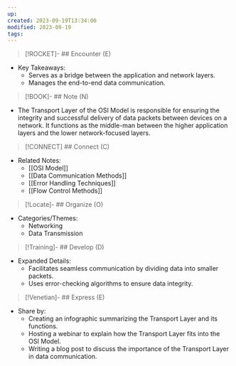 ```yaml
---
up: 
created: 2023-09-19T13:34:00
modified: 2023-09-19
tags:
---
```

> [!ROCKET]- ## Encounter (E)

- Key Takeaways:
    - Serves as a bridge between the application and network layers.
    - Manages the end-to-end data communication.

> [!BOOK]- ## Note (N)

- The Transport Layer of the OSI Model is responsible for ensuring the integrity and successful delivery of data packets between devices on a network. It functions as the middle-man between the higher application layers and the lower network-focused layers.

> [!CONNECT] ## Connect (C)

- Related Notes:
    - [[OSI Model]]
    - [[Data Communication Methods]]
    - [[Error Handling Techniques]]
    - [[Flow Control Methods]]

> [!Locate]- ## Organize (O)

- Categories/Themes:
    - Networking
    - Data Transmission

> [!Training]- ## Develop (D)

- Expanded Details:
    - Facilitates seamless communication by dividing data into smaller packets.
    - Uses error-checking algorithms to ensure data integrity.

> [!Venetian]- ## Express (E)

- Share by:
    - Creating an infographic summarizing the Transport Layer and its functions.
    - Hosting a webinar to explain how the Transport Layer fits into the OSI Model.
    - Writing a blog post to discuss the importance of the Transport Layer in data communication.